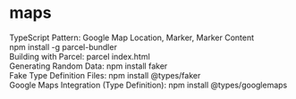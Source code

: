 # maps
TypeScript Pattern: Google Map Location, Marker, Marker Content<br/>
npm install -g parcel-bundler<br/>
Building with Parcel: parcel index.html<br/>
Generating Random Data: npm install faker<br/>
Fake Type Definition Files: npm install @types/faker<br/>
Google Maps Integration (Type Definition): npm install @types/googlemaps<br/>
